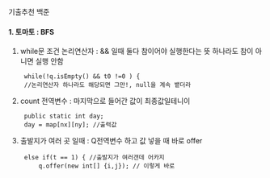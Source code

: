 기출추천 백준

#### 1. 토마토 : BFS
1) while문 조건 논리연산자 : && 일때 둘다 참이어야 실행한다는 뜻 하나라도 참이 아니면 실행 안함

		while(!q.isEmpty() && t0 !=0 ) {
		//논리연산자 하나라도 해당되면 그만!, null을 계속 뱉더라

3) count 전역변수 : 마지막으로 들어간 값이 최종값일테니이
        
        public static int day;
        day = map[nx][ny]; //출력값

4) 출발지가 여러 곳 일때 : Q전역변수 하고 값 넣을 때 바로 offer

		else if(t == 1) { //출발지가 여러갠데 어카지
			q.offer(new int[] {i,j}); // 이렇게 바로 
